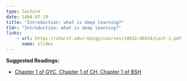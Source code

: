 ```yaml
---
type: lecture
date: 1404-07-19
title: "Introduction: what is deep learning?"
tldr: "Introduction: what is deep learning?"
links: 
    - url: https://sharif.edu/~beigy/courses/14032/40324/Lect-1.pdf
      name: slides
---
```

**Suggested Readings:**
- [Chapter 1 of GYC, Chapter 1 of CH, Chapter 1 of BSH](https://nlp.stanford.edu/IR-book/pdf/01bool.pdf)

